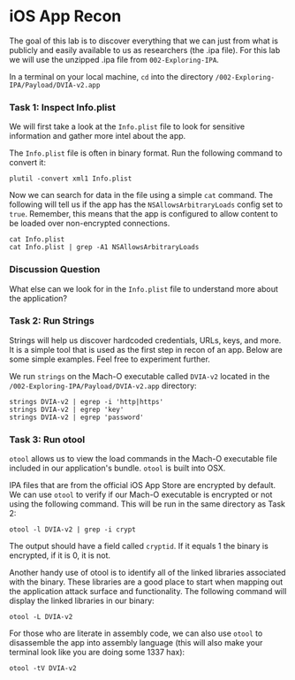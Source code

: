 # iOS App Recon
The goal of this lab is to discover everything that we can just from what is publicly and easily available to us as researchers (the .ipa file). For this lab we will use the unzipped .ipa file from `002-Exploring-IPA`. 

In a terminal on your local machine, `cd` into the directory `/002-Exploring-IPA/Payload/DVIA-v2.app`

### Task 1: Inspect Info.plist
We will first take a look at the `Info.plist` file to look for sensitive information and gather more intel about the app.

The `Info.plist` file is often in binary format. Run the following command to convert it:

```
plutil -convert xml1 Info.plist
```

Now we can search for data in the file using a simple `cat` command. The following will tell us if the app has the `NSAllowsArbitraryLoads` config set to `true`. Remember, this means that the app is configured to allow content to be loaded over non-encrypted connections.

```
cat Info.plist
cat Info.plist | grep -A1 NSAllowsArbitraryLoads
```

### Discussion Question
What else can we look for in the `Info.plist` file to understand more about the application?

### Task 2: Run Strings
Strings will help us discover hardcoded credentials, URLs, keys, and more. It is a simple tool that is used as the first step in recon of an app. Below are some simple examples. Feel free to experiment further.

We run `strings` on the Mach-O executable called `DVIA-v2` located in the `/002-Exploring-IPA/Payload/DVIA-v2.app` directory:

```
strings DVIA-v2 | egrep -i 'http|https'
strings DVIA-v2 | egrep 'key'
strings DVIA-v2 | egrep 'password'

```

### Task 3: Run otool

`otool` allows us to view the load commands in the Mach-O executable file included in our application's bundle. `otool` is built into OSX. 

IPA files that are from the official iOS App Store are encrypted by default. We can use `otool` to verify if our Mach-O executable is encrypted or not using the following command. This will be run in the same directory as Task 2:

```
otool -l DVIA-v2 | grep -i crypt
```
The output should have a field called `cryptid`. If it equals 1 the binary is encrypted, if it is 0, it is not.

Another handy use of otool is to identify all of the linked libraries associated with the binary. These libraries are a good place to start when mapping out the application attack surface and functionality. The following command will display the linked libraries in our binary:

```
otool -L DVIA-v2
```

For those who are literate in assembly code, we can also use `otool` to disassemble the app into assembly language (this will also make your terminal look like you are doing some 1337 hax):

```
otool -tV DVIA-v2
```
